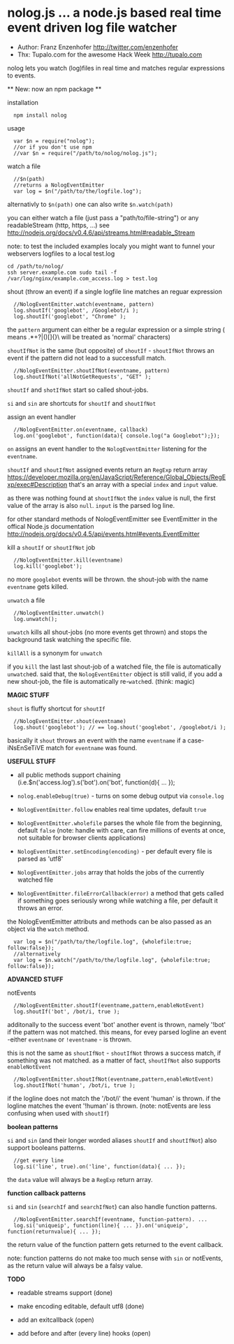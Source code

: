 # nolog.js ... a node.js based real time event driven log file watcher 

  - Author: Franz Enzenhofer http://twitter.com/enzenhofer
  - Thx: Tupalo.com for the awesome Hack Week <http://tupalo.com> 

nolog lets you watch (log)files in real time and matches regular expressions to events.

** New: now an npm package **

installation 

      npm install nolog

usage 

      var $n = require("nolog");
      //or if you don't use npm
      //var $n = require("/path/to/nolog/nolog.js");
      
watch a file

      //$n(path)
      //returns a NologEventEmitter
      var log = $n("/path/to/the/logfile.log");
      
alternativly to `$n(path)` one can also write `$n.watch(path)`

you can either watch a file (just pass a "path/to/file-string") or any readableStream (http, https, ...) see <http://nodejs.org/docs/v0.4.6/api/streams.html#readable_Stream>

note: to test the included examples localy you might want to funnel your webservers logfiles to a local test.log

    cd /path/to/nolog/
    ssh server.example.com sudo tail -f /var/log/nginx/example.com_access.log > test.log

shout (throw an event) if a single logfile line matches an reguar expression

      //NologEventEmitter.watch(eventname, pattern)
      log.shoutIf('googlebot', /Googlebot/i );
      log.shoutIf('googlebot', "Chrome" );

the `pattern` argument can either be a regular expression or a simple string ( means .*+?|()[]{}\ will be treated as 'normal' characters)



`shoutIfNot` is the same (but opposite) of `shoutIf` - `shoutIfNot` throws an event if the pattern did not lead to a successfull match.

      //NologEventEmitter.shoutIfNot(eventname, pattern)
      log.shoutIfNot('allNotGetRequests', "GET" );
      
`shoutIf` and `shotIfNot` start so called shout-jobs. 

`si` and `sin` are shortcuts for `shoutIf` and `shoutIfNot`
      
assign an event handler
      
      //NologEventEmitter.on(eventname, callback)
      log.on('googlebot', function(data){ console.log("a Googlebot");});
      
`on` assigns an event handler to the `NologEventEmitter` listening for the `eventname`.

`shoutIf` and `shoutIfNot` assigned events return an `RegExp` return array <https://developer.mozilla.org/en/JavaScript/Reference/Global_Objects/RegExp/exec#Description> that's an array with a special `index` and `input` value.

as there was nothing found at `shoutIfNot` the `index` value is null, the first value of the array is also `null`. `input` is the parsed log line.


for other standard methods of NologEventEmitter see EventEmitter in the offical Node.js documentation <http://nodejs.org/docs/v0.4.5/api/events.html#events.EventEmitter>

kill a `shoutIf` or `shoutIfNot` job
      
      //NologEventEmitter.kill(eventname)
      log.kill('googlebot');

no more `googlebot` events will be thrown. the shout-job with the name `eventname` gets killed.

`unwatch` a file

      //NologEventEmitter.unwatch()
      log.unwatch();
      
`unwatch` kills all shout-jobs (no more events get thrown) and stops the background task watching the specific file.

`killAll` is a synonym for `unwatch`

if you `kill` the last last shout-job of a watched file, the file is automatically `unwatch`ed. said that, the `NologEventEmitter` object is still valid, if you add a new shout-job, the file is automatically re-`watch`ed. (think: magic)

**MAGIC STUFF**

`shout` is fluffy shortcut for `shoutIf`
      
      //NologEventEmitter.shout(eventname)
      log.shout('googlebot'); // == log.shout('googlebot', /googlebot/i );
      
basically it `shout` throws an event with the name `eventname` if a case-iNsEnSeTiVE match for `eventname` was found.


**USEFULL STUFF**

 - all public methods support chaining (i.e.$n('access.log').s('bot').on('bot', function(d){ ... }); 
 - `nolog.enableDebug(true)` - turns on some debug output via `console.log`
 
 - `NologEventEmitter.follow` enables real time updates, default `true`
 - `NologEventEmitter.wholefile` parses the whole file from the beginning, default `false` (note: handle with care, can fire millions of events at once, not suitable for browser clients applications)
 - `NologEventEmitter.setEncoding(encoding)` - per default every file is parsed as 'utf8'
 - `NologEventEmitter.jobs` array that holds the jobs of the currently watched file
 - `NologEventEmitter.fileErrorCallback(error)` a method that gets called if something goes seriously wrong while watching a file, per default it throws an error.
 
 
 
 
 
 the NologEventEmitter attributs and methods can be also passed as an object via the `watch` method.
      
      var log = $n("/path/to/the/logfile.log", {wholefile:true; follow:false});
      //alternatively
      var log = $n.watch("/path/to/the/logfile.log", {wholefile:true; follow:false});

 
 
**ADVANCED STUFF**

notEvents

      //NologEventEmitter.shoutIf(eventname,pattern,enableNotEvent)
      log.shoutIf('bot', /bot/i, true );

additonally to the success event 'bot' another event is thrown, namely '!bot' if the pattern was not matched. this means, for evey parsed logline an event -either `eventname` or `!eventname` - is thrown.

this is not the same as `shoutIfNot` - `shoutIfNot` throws a success match, if something was not matched. as a matter of fact, `shoutIfNot` also supports `enableNotEvent`
      
      //NologEventEmitter.shoutIfNot(eventname,pattern,enableNotEvent)
      log.shoutIfNot('human', /bot/i, true );

if the logline does not match the '/bot/i' the event 'human' is thrown. if the logline matches the event '!human' is thrown. (note: notEvents are less confusing when used with `shoutIf`)


**boolean patterns**

`si` and `sin` (and their longer worded aliases `shoutIf` and `shoutIfNot`) also support booleans patterns.
      
      //get every line
      log.si('line', true).on('line', function(data){ ... });
      
the `data` value will always be a `RegExp` return array.

**function callback patterns**

`si` and `sin` (`searchIf` and `searchIfNot`) can also handle function patterns.

      //NologEventEmitter.searchIf(eventname, function-pattern). ...
      log.si('uniqueip', function(line){ ... }).on('uniqueip', function(returnvalue){ ... });
      

the return value of the function pattern gets returned to the event callback. 

note: function patterns do not make too much sense with `sin` or notEvents, as the return value will always be a falsy value.

**TODO**

  - readable streams support (done)
  
  - make encoding editable, default utf8 (done)
  
  - add an exitcallback (open)
  
  - add before and after (every line) hooks (open)












